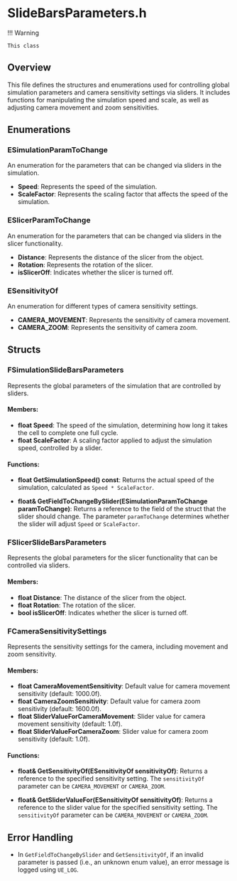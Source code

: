 # SlideBarsParameters.h

!!! Warning

    This class 

## Overview
This file defines the structures and enumerations used for controlling global simulation parameters and camera sensitivity settings via sliders. It includes functions for manipulating the simulation speed and scale, as well as adjusting camera movement and zoom sensitivities.

## Enumerations

### ESimulationParamToChange
An enumeration for the parameters that can be changed via sliders in the simulation.

- **Speed**: Represents the speed of the simulation.
- **ScaleFactor**: Represents the scaling factor that affects the speed of the simulation.

### ESlicerParamToChange
An enumeration for the parameters that can be changed via sliders in the slicer functionality.

- **Distance**: Represents the distance of the slicer from the object.
- **Rotation**: Represents the rotation of the slicer.
- **isSlicerOff**: Indicates whether the slicer is turned off.

### ESensitivityOf
An enumeration for different types of camera sensitivity settings.

- **CAMERA_MOVEMENT**: Represents the sensitivity of camera movement.
- **CAMERA_ZOOM**: Represents the sensitivity of camera zoom.

## Structs

### FSimulationSlideBarsParameters
Represents the global parameters of the simulation that are controlled by sliders.

#### Members:
- **float Speed**: The speed of the simulation, determining how long it takes the cell to complete one full cycle.
- **float ScaleFactor**: A scaling factor applied to adjust the simulation speed, controlled by a slider.
  
#### Functions:
- **float GetSimulationSpeed() const**: Returns the actual speed of the simulation, calculated as `Speed * ScaleFactor`.
  
- **float& GetFieldToChangeBySlider(ESimulationParamToChange paramToChange)**: Returns a reference to the field of the struct that the slider should change. The parameter `paramToChange` determines whether the slider will adjust `Speed` or `ScaleFactor`.

### FSlicerSlideBarsParameters
Represents the global parameters for the slicer functionality that can be controlled via sliders.

#### Members:
- **float Distance**: The distance of the slicer from the object.
- **float Rotation**: The rotation of the slicer.
- **bool isSlicerOff**: Indicates whether the slicer is turned off.


### FCameraSensitivitySettings
Represents the sensitivity settings for the camera, including movement and zoom sensitivity.

#### Members:
- **float CameraMovementSensitivity**: Default value for camera movement sensitivity (default: 1000.0f).
- **float CameraZoomSensitivity**: Default value for camera zoom sensitivity (default: 1600.0f).
- **float SliderValueForCameraMovement**: Slider value for camera movement sensitivity (default: 1.0f).
- **float SliderValueForCameraZoom**: Slider value for camera zoom sensitivity (default: 1.0f).

#### Functions:
- **float& GetSensitivityOf(ESensitivityOf sensitivityOf)**: Returns a reference to the specified sensitivity setting. The `sensitivityOf` parameter can be `CAMERA_MOVEMENT` or `CAMERA_ZOOM`.
  
- **float& GetSliderValueFor(ESensitivityOf sensitivityOf)**: Returns a reference to the slider value for the specified sensitivity setting. The `sensitivityOf` parameter can be `CAMERA_MOVEMENT` or `CAMERA_ZOOM`.

## Error Handling
- In `GetFieldToChangeBySlider` and `GetSensitivityOf`, if an invalid parameter is passed (i.e., an unknown enum value), an error message is logged using `UE_LOG`.
